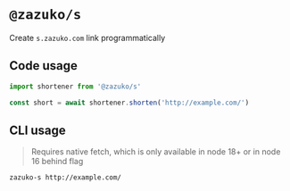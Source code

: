 # `@zazuko/s`

Create `s.zazuko.com` link programmatically

## Code usage

```js
import shortener from '@zazuko/s'

const short = await shortener.shorten('http://example.com/')
```

## CLI usage

> Requires native fetch, which is only available in node 18+ or in node 16 behind flag

```shell
zazuko-s http://example.com/
```
